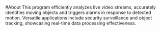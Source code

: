 #About
This program efficiently analyzes live video streams, accurately identifies moving objects and triggers alarms in response to detected motion. 
Versatile applications include security surveillance and object tracking, showcasing real-time data processing effectiveness.
